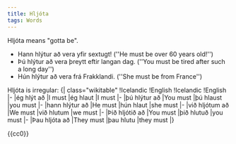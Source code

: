 ```yaml
---
title: Hljóta
tags: Words
---
```


Hljóta means "gotta be".

* Hann hlýtur að vera yfir sextugt! (''He must be over 60 years old!'')
* Þú hlýtur að vera þreytt eftir langan dag. (''You must be tired after such a long day'')
* Hún hlýtur að vera frá Frakklandi. (''She must be from France'')

Hljóta is irregular:
{| class="wikitable"
!Icelandic
!English
!Icelandic
!English
|-
|ég hlýt að
|I must
|ég hlaut
|I must
|-
|þú hlýtur að
|You must
|þú hlaust
|you must
|-
|hann hlýtur að
|He must
|hún hlaut
|she must
|-
|við hljótum að
|We must
|við hlutum
|we must
|-
|Þið hljótið að
|You must
|þið hlutuð
|you must
|-
|Þau hljóta að
|They must
|þau hlutu
|they must
|}

<noinclude>{{cc0}}</noinclude>